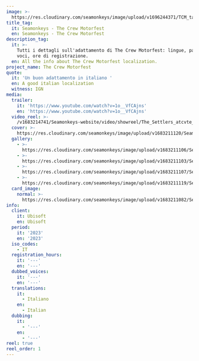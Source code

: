 ```yaml
---
image: >-
  https://res.cloudinary.com/seamonkeys/image/upload/v1696244371/TCM_tag_image_wxkbxe.jpg
title_tag:
  it: Seamonkeys - The Crew Motorfest
  en: Seamonkeys - The Crew Motorfest
description_tag:
  it: >-
    Tutti i dettagli sull'adattamento di The Crew Motorfest: lingue, parole,
    voci, ore di registrazione.
  en: All the info about The Crew Motorfest localization.
project_name: The Crew Motorfest
quote:
  it: 'Un buon adattamento in italiano '
  en: A good italian localization
  witness: IGN
media:
  trailer:
    it: 'https://www.youtube.com/watch?v=1o__VfCAjns'
    en: 'https://www.youtube.com/watch?v=1o__VfCAjns'
  video_reel: >-
    /v1683214741/Seamonkeys-website/video/showreel/The_Settlers_atcvte_y7gw56.mp4
  cover: >-
    https://res.cloudinary.com/seamonkeys/image/upload/v1683211120/Seamonkeys-website/cover/the_settlers_new_allies_cover.jpg
  gallery:
    - >-
      https://res.cloudinary.com/seamonkeys/image/upload/v1683211106/Seamonkeys-website/gallery/TSR_Screenshot4_Comeback_130122_5PM_CET_kn4ybm_ucldzq.jpg
    - >-
      https://res.cloudinary.com/seamonkeys/image/upload/v1683211103/Seamonkeys-website/gallery/TSR_Screenshot2_Comeback_130122_5PM_CET_prspxd_trqosm.jpg
    - >-
      https://res.cloudinary.com/seamonkeys/image/upload/v1683211107/Seamonkeys-website/gallery/TSR_screen_arena_fight_190820_9am_CET_1566248330_gztdzb_hjqei7.jpg
    - >-
      https://res.cloudinary.com/seamonkeys/image/upload/v1683211119/Seamonkeys-website/gallery/TSR_New_Screenshot_Maru_Village_bbqbmj_b1fbp7.jpg
  card_image:
    normal: >-
      https://res.cloudinary.com/seamonkeys/image/upload/v1683211082/Seamonkeys-website/cards/card-portfolio_1_yot9qj_b7ehmu.jpg
info:
  client:
    it: Ubisoft
    en: Ubisoft
  period:
    it: '2023'
    en: '2023'
  iso_codes:
    - IT
  registration_hours:
    it: '---'
    en: '---'
  dubbed_voices:
    it: '---'
    en: '---'
  translations:
    it:
      - Italiano
    en:
      - Italian
  dubbing:
    it:
      - '---'
    en:
      - '---'
reel: true
reel_order: 1
---
```


